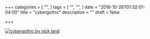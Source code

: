 +++
categories = [
  "",
]
tags = [
  "",
  "",
]
date = "2016-10-26T01:32:01-04:00"
title = "cybergothic"
description = ""
draft = false

+++

[![cybergothic by nick land](/img/barbed-wire.jpg)](/pdf/cybergothic.pdf)